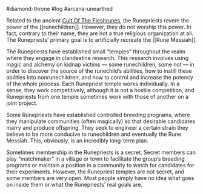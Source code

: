 #diamond-throne #log #arcana-unearthed

Related to the ancient [Cult Of The Fleshrunes](Cult%20Of%20The%20Fleshrunes.md), the Runepriests revere the power of the [[runechildren]]. However, they do not worship this power. In fact, contrary to their name, they are not a true religious organization at all. The Runepriests’ primary goal is to artificially recreate the [[Rune Messiah]]. 
The Runepriests have established small “temples” throughout the realm where they engage in clandestine research. This research involves using magic and alchemy on kidnap victims —
some runechildren, some not — in order to discover the source of the runechild’s abilities, how to instill these abilities into nonrunechildren, and how to control and increase the potency of
the whole process. Each Runepriest temple works individually. In a sense, they work competitively, although it is not a hostile competition, and Runepriests from one temple sometimes work with those of another on a joint project.
Some Runepriests have established controlled breeding programs, where they manipulate communities (often magically) so that desirable candidates marry and produce offspring. They
seek to engineer a certain strain they believe to be more conducive to runechildren and eventually the Rune Messiah. This, obviously, is an incredibly long-term plan. 
Sometimes membership in the Runepriests is a secret. Secret members can play “matchmaker” in a village or town to facilitate the group’s breeding programs or maintain a position in a community to watch for candidates for their experiments. However, the Runepriest temples are not secret, and some members are very open. Most people simply have no idea what goes on inside them or what the Runepriests’ real goals are.
